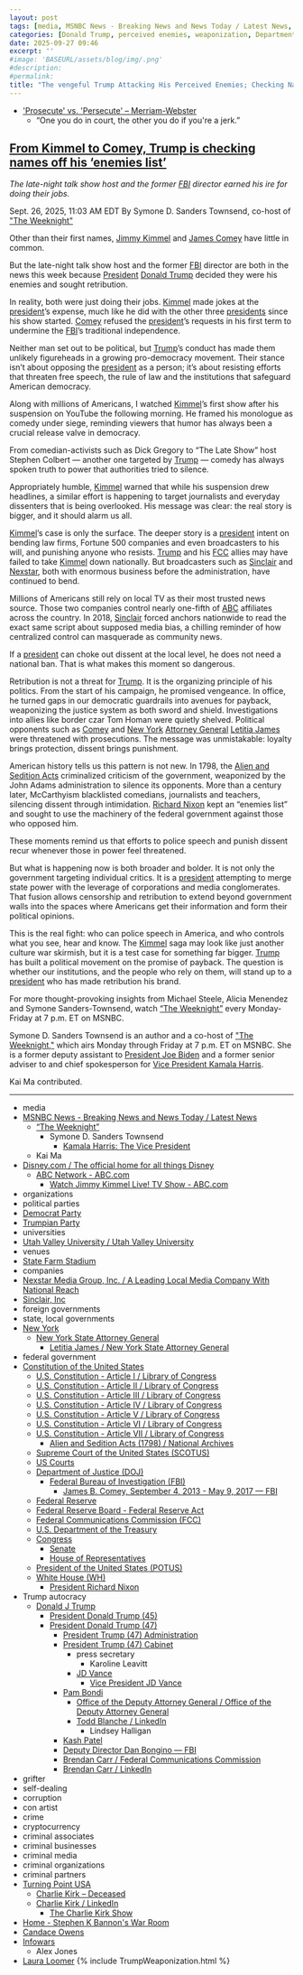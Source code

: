 ```yaml
---
layout: post
tags: [media, MSNBC News - Breaking News and News Today / Latest News, “The Weeknight”, Symone D. Sanders Townsend, Kamala Harris –  The Vice President, Kai Ma, Disney.com / The official home for all things Disney, ABC Network - ABC.com, Watch Jimmy Kimmel Live! TV Show - ABC.com, organizations, political parties, Democrat Party, Trumpian Party, universities, Utah Valley University / Utah Valley University, venues, State Farm Stadium, companies, Nexstar Media Group Inc. / A Leading Local Media Company With National Reach, Sinclair Inc, foreign governments, state local governments, New York, New York State Attorney General, Letitia James / New York State Attorney General, federal government, Constitution of the United States, U.S. Constitution - Article I / Library of Congress, U.S. Constitution - Article II / Library of Congress, U.S. Constitution - Article III / Library of Congress, U.S. Constitution - Article IV / Library of Congress, U.S. Constitution - Article V / Library of Congress, U.S. Constitution - Article VI / Library of Congress, U.S. Constitution - Article VII / Library of Congress, Alien and Sedition Acts (1798) / National Archives, Supreme Court of the United States (SCOTUS), US Courts, Department of Justice (DOJ), Federal Bureau of Investigation (FBI), Federal Reserve, Federal Reserve Board - Federal Reserve Act, Federal Communications Commission (FCC), U.S. Department of the Treasury, Congress, Senate, House of Representatives, President of the United States (POTUS), White House (WH), President Richard Nixon, Trump autocracy, Donald J Trump, President Donald Trump (45), President Donald Trump (47), President Trump (47) Administration, President Trump (47) Cabinet, press secretary, Karoline Leavitt, JD Vance, Vice President JD Vance, Pam Bondi, Office of the Deputy Attorney General / Office of the Deputy Attorney General, Todd Blanche / LinkedIn, Lindsey Halligan, Kash Patel, Deputy Director Dan Bongino — FBI, Brendan Carr / Federal Communications Commission, Brendan Carr / LinkedIn, grifter, self-dealing, corruption, con artist, crime, cryptocurrency, criminal associates, criminal businesses, criminal media, criminal organizations, criminal partners, Turning Point USA, Charlie Kirk – Deceased, Charlie Kirk / LinkedIn, The Charlie Kirk Show, Home - Stephen K Bannon’s War Room, Candace Owens, Infowars, Alex Jones, Laura Loomer]
categories: [Donald Trump, perceived enemies, weaponization, Department of Justice (DOJ), Pam Bondi, Lindsey Halligan, Federal Communications Commission (FCC), Federal Bureau of Investigation (FBI), ABC, Disney, James Comey, Jimmy Kimmel]
date: 2025-09-27 09:46
excerpt: ''
#image: 'BASEURL/assets/blog/img/.png'
#description:
#permalink:
title: "The venge​ful Trump Attacking His Perceived Enemies; Checking Names Off His List"
---
```



- ['Prosecute' vs. 'Persecute' – Merriam-Webster](https://www.merriam-webster.com/grammar/prosecuted-vs-persecuted-usage)
    - “One you do in court, the other you do if you're a jerk.”

## [From Kimmel to Comey, Trump is checking names off his ‘enemies list’](https://www.msnbc.com/opinion/msnbc-opinion/trump-comey-indictment-kimmel-enemies-list-retribution-rcna233872)

*The late-night talk show host and the former [FBI](https://www.fbi.gov/) director earned his ire for doing their jobs.*

Sept. 26, 2025, 11:03 AM EDT
By Symone D. Sanders Townsend, co-host of ["The Weeknight"](https://www.msnbc.com/weeknight)

Other than their first names, [Jimmy Kimmel](https://abc.com/show/9bfe2f4f-41ad-4492-a6dd-0b67db180543) and [James Comey](https://www.fbi.gov/history/directors/james-b-comey) have little in common.

But the late-night talk show host and the former [FBI](https://www.fbi.gov/) director are both in the news this week because [President](https://www.whitehouse.gov/) [Donald Trump](https://www.donaldjtrump.com/) decided they were his enemies and sought retribution.

In reality, both were just doing their jobs. [Kimmel](https://abc.com/show/9bfe2f4f-41ad-4492-a6dd-0b67db180543) made jokes at the [president](https://www.whitehouse.gov/)’s expense, much like he did with the other three [presidents](https://www.whitehouse.gov/) since his show started. [Comey](https://www.fbi.gov/history/directors/james-b-comey) refused the [president](https://www.whitehouse.gov/)’s requests in his first term to undermine the [FBI](https://www.fbi.gov/)’s traditional independence.

Neither man set out to be political, but [Trump](https://www.donaldjtrump.com/)’s conduct has made them unlikely figureheads in a growing pro-democracy movement. Their stance isn’t about opposing the [president](https://www.whitehouse.gov/) as a person; it’s about resisting efforts that threaten free speech, the rule of law and the institutions that safeguard American democracy.

Along with millions of Americans, I watched [Kimmel](https://abc.com/show/9bfe2f4f-41ad-4492-a6dd-0b67db180543)’s first show after his suspension on YouTube the following morning. He framed his monologue as comedy under siege, reminding viewers that humor has always been a crucial release valve in democracy.

From comedian-activists such as Dick Gregory to “The Late Show” host Stephen Colbert — another one targeted by [Trump](https://www.donaldjtrump.com/) — comedy has always spoken truth to power that authorities tried to silence.

Appropriately humble, [Kimmel](https://abc.com/show/9bfe2f4f-41ad-4492-a6dd-0b67db180543) warned that while his suspension drew headlines, a similar effort is happening to target journalists and everyday dissenters that is being overlooked. His message was clear: the real story is bigger, and it should alarm us all.

[Kimmel](https://abc.com/show/9bfe2f4f-41ad-4492-a6dd-0b67db180543)’s case is only the surface. The deeper story is a [president](https://www.whitehouse.gov/) intent on bending law firms, Fortune 500 companies and even broadcasters to his will, and punishing anyone who resists. [Trump](https://www.donaldjtrump.com/) and his [FCC](https://www.fcc.gov/) allies may have failed to take [Kimmel](https://abc.com/show/9bfe2f4f-41ad-4492-a6dd-0b67db180543) down nationally. But broadcasters such as [Sinclair](https://sbgi.net/) and [Nexstar](https://www.nexstar.tv/), both with enormous business before the administration, have continued to bend.

Millions of Americans still rely on local TV as their most trusted news source. Those two companies control nearly one-fifth of [ABC](https://abc.com/) affiliates across the country. In 2018, [Sinclair](https://sbgi.net/) forced anchors nationwide to read the exact same script about supposed media bias, a chilling reminder of how centralized control can masquerade as community news.

If a [president](https://www.whitehouse.gov/) can choke out dissent at the local level, he does not need a national ban. That is what makes this moment so dangerous.

Retribution is not a threat for [Trump](https://www.donaldjtrump.com/). It is the organizing principle of his politics. From the start of his campaign, he promised vengeance. In office, he turned gaps in our democratic guardrails into avenues for payback, weaponizing the justice system as both sword and shield. Investigations into allies like border czar Tom Homan were quietly shelved. Political opponents such as [Comey](https://www.fbi.gov/history/directors/james-b-comey) and [New York](https://www.ny.gov/) [Attorney General](https://ag.ny.gov/) [Letitia James](https://ag.ny.gov/about/meet-letitia-james) were threatened with prosecutions. The message was unmistakable: loyalty brings protection, dissent brings punishment.

American history tells us this pattern is not new. In 1798, the [Alien and Sedition Acts](https://www.archives.gov/milestone-documents/alien-and-sedition-acts) criminalized criticism of the government, weaponized by the John Adams administration to silence its opponents. More than a century later, McCarthyism blacklisted comedians, journalists and teachers, silencing dissent through intimidation. [Richard Nixon](https://www.nixonlibrary.gov/) kept an “enemies list” and sought to use the machinery of the federal government against those who opposed him.

These moments remind us that efforts to police speech and punish dissent recur whenever those in power feel threatened.

But what is happening now is both broader and bolder. It is not only the government targeting individual critics. It is a [president](https://www.whitehouse.gov/) attempting to merge state power with the leverage of corporations and media conglomerates. That fusion allows censorship and retribution to extend beyond government walls into the spaces where Americans get their information and form their political opinions.

This is the real fight: who can police speech in America, and who controls what you see, hear and know. The [Kimmel](https://abc.com/show/9bfe2f4f-41ad-4492-a6dd-0b67db180543) saga may look like just another culture war skirmish, but it is a test case for something far bigger. [Trump](https://www.donaldjtrump.com/) has built a political movement on the promise of payback. The question is whether our institutions, and the people who rely on them, will stand up to a [president](https://www.whitehouse.gov/) who has made retribution his brand.

For more thought-provoking insights from Michael Steele, Alicia Menendez and Symone Sanders-Townsend, watch [“The Weeknight”](https://www.msnbc.com/weeknight) every Monday-Friday at 7 p.m. ET on MSNBC.

Symone D. Sanders Townsend is an author and a co-host of ["The Weeknight,"](https://www.msnbc.com/weeknight) which airs Monday through Friday at 7 p.m. ET on MSNBC. She is a former deputy assistant to [President Joe Biden](https://bidenwhitehouse.archives.gov/) and a former senior adviser to and chief spokesperson for [Vice President Kamala Harris](https://bidenwhitehouse.archives.gov/administration/vice-president-harris/).

Kai Ma contributed.

----
- media
- [MSNBC News - Breaking News and News Today / Latest News](https://www.msnbc.com/)
    - [“The Weeknight”](https://www.msnbc.com/weeknight)
        - Symone D. Sanders Townsend
            - [Kamala Harris: The Vice President](https://bidenwhitehouse.archives.gov/administration/vice-president-harris/)
    - Kai Ma
- [Disney.com / The official home for all things Disney](https://www.disney.com/)
    - [ABC Network - ABC.com](https://abc.com/)
        - [Watch Jimmy Kimmel Live! TV Show - ABC.com](https://abc.com/show/9bfe2f4f-41ad-4492-a6dd-0b67db180543)
- organizations
- political parties
- [Democrat Party](https://www.democrats.org/)
- [Trumpian Party](https://www.gop.com/)
- universities
- [Utah Valley University / Utah Valley University](https://www.uvu.edu/)
- venues
- [State Farm Stadium](https://www.statefarmstadium.com/)
- companies
- [Nexstar Media Group, Inc. / A Leading Local Media Company With National Reach](https://www.nexstar.tv/)
- [Sinclair, Inc](https://sbgi.net/)
- foreign governments
- state, local governments 
- [New York](https://www.ny.gov/)
    - [New York State Attorney General](https://ag.ny.gov/)
        - [Letitia James / New York State Attorney General](https://ag.ny.gov/about/meet-letitia-james)
- federal government
- [Constitution of the United States](https://constitution.congress.gov/constitution/)
    - [U.S. Constitution - Article I / Library of Congress](https://constitution.congress.gov/constitution/article-1/)
    - [U.S. Constitution - Article II / Library of Congress](https://constitution.congress.gov/constitution/article-2/)
    - [U.S. Constitution - Article III / Library of Congress](https://constitution.congress.gov/constitution/article-3/)
    - [U.S. Constitution - Article IV / Library of Congress](https://constitution.congress.gov/constitution/article-4/)
    - [U.S. Constitution - Article V / Library of Congress](https://constitution.congress.gov/constitution/article-5/)
    - [U.S. Constitution - Article VI / Library of Congress](https://constitution.congress.gov/constitution/article-6/)
    - [U.S. Constitution - Article VII / Library of Congress](https://constitution.congress.gov/constitution/article-7/)
        - [Alien and Sedition Acts (1798) / National Archives](https://www.archives.gov/milestone-documents/alien-and-sedition-acts)
    - [Supreme Court of the United States (SCOTUS)](https://www.supremecourt.gov/)
    - [US Courts](https://www.uscourts.gov/)
    - [Department of Justice (DOJ)](https://www.justice.gov/)
        - [Federal Bureau of Investigation (FBI)](https://www.fbi.gov/)
            - [James B. Comey, September 4, 2013 - May 9, 2017 — FBI](https://www.fbi.gov/history/directors/james-b-comey)
    - [Federal Reserve](https;//www.federalreserve.gov/)
    - [Federal Reserve Board - Federal Reserve Act](https://www.federalreserve.gov/aboutthefed/fract.htm)
    - [Federal Communications Commission (FCC)](https://www.fcc.gov/)
    - [U.S. Department of the Treasury](https://home.treasury.gov/)
    - [Congress](https://www.congress.gov/)
        - [Senate](https://www.senate.gov/)
        - [House of Representatives](https://www.house.gov/)
     - [President of the United States (POTUS)](https://www.whitehouse.gov/)
    - [White House (WH)](https://www.whitehouse.gov/)
        - [President Richard Nixon](https://www.nixonlibrary.gov/)
- Trump autocracy
    - [Donald J Trump](https://www.donaldjtrump.com/)
        - [President Donald Trump (45)](https://trumpwhitehouse.archives.gov/)
        - [President Donald Trump (47)](https://www.whitehouse.gov/administration/donald-j-trump/)
            - [President Trump (47) Administration](https://www.whitehouse.gov/administration/)
            - [President Trump (47) Cabinet](https://www.whitehouse.gov/administration/the-cabinet/)
                - press secretary
                    - Karoline Leavitt
              - [JD Vance](https://www.linkedin.com/in/jd-vance-770a9047/)
                - [Vice President JD Vance](https://www.whitehouse.gov/administration/jd-vance/)
            - [Pam Bondi](https://www.justice.gov/ag/staff-profile/meet-attorney-general)
                - [Office of the Deputy Attorney General / Office of the Deputy Attorney General](https://www.justice.gov/dag)
                - [Todd Blanche / LinkedIn](https://www.linkedin.com/in/toddblanche/)
                    - Lindsey Halligan 
            - [Kash Patel](https://www.fbi.gov/about/leadership-and-structure/director-patel)
           - [Deputy Director Dan Bongino — FBI](https://www.fbi.gov/about/leadership-and-structure/deputy-director-dan-bongino)
            - [Brendan Carr / Federal Communications Commission](https://www.fcc.gov/about/leadership/brendan-carr)
            - [Brendan Carr / LinkedIn](https://www.linkedin.com/in/brendan-carr-0030b126/)
- grifter
- self-dealing
- corruption
- con artist
- crime
- cryptocurrency
- criminal associates
- criminal businesses
- criminal media
- criminal organizations
- criminal partners
- [Turning Point USA](https://www.tpusa.com/)
    - [Charlie Kirk – Deceased](https://www.charliekirk.com/)
    - [Charlie Kirk / LinkedIn](https://www.linkedin.com/in/charlie-kirk/)
        - [The Charlie Kirk Show](https://thecharliekirkshow.com/)
- [Home - Stephen K Bannon's War Room](https://warroom.org/)
- [Candace Owens](https://www.candaceowens.com/)
- [Infowars](https://www.infowars.com/)
    - Alex Jones
- [Laura Loomer](https://loomered.com/)
{% include TrumpWeaponization.html %}
